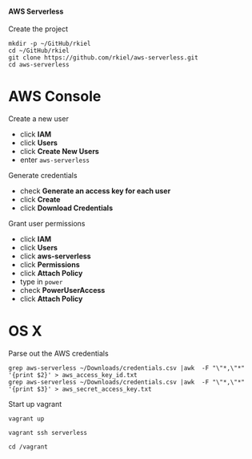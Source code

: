 #### AWS Serverless

Create the project

    mkdir -p ~/GitHub/rkiel
    cd ~/GitHub/rkiel
    git clone https://github.com/rkiel/aws-serverless.git
    cd aws-serverless

# AWS Console

Create a new user

* click **IAM**
* click **Users**
* click **Create New Users**
* enter `aws-serverless`

Generate credentials

* check **Generate an access key for each user**
* click **Create**
* click **Download Credentials**

Grant user permissions

* click **IAM**
* click **Users**
* click **aws-serverless**
* click **Permissions**
* click **Attach Policy**
* type in `power`
* check **PowerUserAccess**
* click **Attach Policy**

# OS X

Parse out the AWS credentials

```unix
grep aws-serverless ~/Downloads/credentials.csv |awk  -F "\"*,\"*" '{print $2}' > aws_access_key_id.txt
grep aws-serverless ~/Downloads/credentials.csv |awk  -F "\"*,\"*" '{print $3}' > aws_secret_access_key.txt
```

Start up vagrant

```unix
vagrant up

vagrant ssh serverless

cd /vagrant
```

